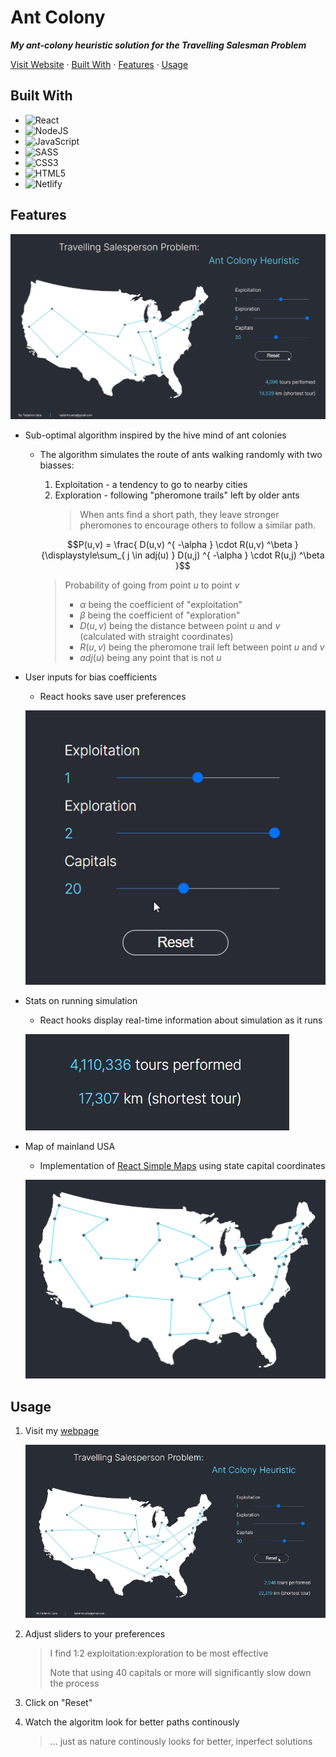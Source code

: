 # Ant Colony
***My ant-colony heuristic solution for the Travelling Salesman Problem***

[Visit Website](https://antcolony.tadahiroueta.com) · [Built With](#built-with) · [Features](#features) · [Usage](#usage)

## Built With
<!-- Find more shield at https://github.com/Ileriayo/markdown-badges?tab=readme-ov-file -->
- ![React](https://img.shields.io/badge/react-%2320232a.svg?style=for-the-badge&logo=react&logoColor=%2361DAFB)
- ![NodeJS](https://img.shields.io/badge/node.js-6DA55F?style=for-the-badge&logo=node.js&logoColor=white)
- ![JavaScript](https://img.shields.io/badge/javascript-%23323330.svg?style=for-the-badge&logo=javascript&logoColor=%23F7DF1E)
- ![SASS](https://img.shields.io/badge/SASS-hotpink.svg?style=for-the-badge&logo=SASS&logoColor=white)
- ![CSS3](https://img.shields.io/badge/css3-%231572B6.svg?style=for-the-badge&logo=css3&logoColor=white)
- ![HTML5](https://img.shields.io/badge/html5-%23E34F26.svg?style=for-the-badge&logo=html5&logoColor=white)
- ![Netlify](https://img.shields.io/badge/netlify-%23000000.svg?style=for-the-badge&logo=netlify&logoColor=#00C7B7)

## Features
![website](https://github.com/tadahiroueta/ant-colony/blob/master/samples/20-capitals-iteration.gif)
- Sub-optimal algorithm inspired by the hive mind of ant colonies
  - The algorithm simulates the route of ants walking randomly with two biasses:
    1. Exploitation - a tendency to go to nearby cities
    2. Exploration - following "pheromone trails" left by older ants
        > When ants find a short path, they leave stronger pheromones to encourage others to follow a similar path.
    
    $$P(u,v) = \frac{ D(u,v) ^{ -\alpha } \cdot R(u,v) ^\beta }{\displaystyle\sum_{ j \in adj(u) } D(u,j) ^{ -\alpha } \cdot R(u,j) ^\beta }$$
    > Probability of going from point $u$ to point $v$
    > - $\alpha$ being the coefficient of "exploitation"
    > - $\beta$ being the coefficient of "exploration"
    > - $D(u,v)$ being the distance between point $u$ and $v$ (calculated with straight coordinates)
    > - $R(u,v)$ being the pheromone trail left between point $u$ and $v$
    > - $adj(u)$ being any point that is not $u$
- User inputs for bias coefficients
  - React hooks save user preferences
  
  ![inputs](https://github.com/tadahiroueta/ant-colony/blob/master/samples/inputs.gif)
- Stats on running simulation
  - React hooks display real-time information about simulation as it runs

  ![stats](https://github.com/tadahiroueta/ant-colony/blob/master/samples/stats.png)
- Map of mainland USA
  - Implementation of [React Simple Maps](https://www.react-simple-maps.io/) using state capital coordinates

  ![map](https://github.com/tadahiroueta/ant-colony/blob/master/samples/US-map.png)

## Usage
1. Visit my [webpage](https://antcolony.tadahiroueta.com/)

    ![30-points](https://github.com/tadahiroueta/ant-colony/blob/master/samples/30-capitals-iteration.gif)

2. Adjust sliders to your preferences
    > I find 1:2 exploitation:exploration to be most effective
    >
    > Note that using 40 capitals or more will significantly slow down the process
3. Click on "Reset"
4. Watch the algoritm look for better paths continously
    > ... just as nature continously looks for better, inperfect solutions 
